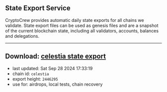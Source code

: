 ## State Export Service
CryptoCrew provides automatic daily state exports for all chains we validate. State export files can be used as genesis files and are a snapshot of the current blockchain state, including all validators, accounts, balances and delegations.

---
**Download: [celestia state export](https://dl-eu2.ccvalidators.com/SERVICE/celestia/celestia_export_2446295.json)**
---

- last updated: Sat Sep 28 2024 17:33:19
- chain id: `celestia`
- export height: `2446295`
- use for: airdrops, local tests, chain recovery
